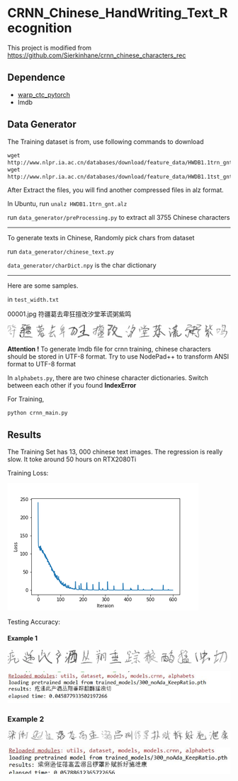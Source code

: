 
# CRNN_Chinese_HandWriting_Text_Recognition



This project is modified from https://github.com/Sierkinhane/crnn_chinese_characters_rec

## Dependence

- [warp_ctc_pytorch](https://github.com/SeanNaren/warp-ctc/tree/pytorch_bindings/pytorch_binding)
- lmdb



## Data Generator

The Training dataset is from, use following commands to download

```shell
wget http://www.nlpr.ia.ac.cn/databases/download/feature_data/HWDB1.1trn_gnt.zip
wget http://www.nlpr.ia.ac.cn/databases/download/feature_data/HWDB1.1tst_gnt.zip
```



After Extract the files, you will find another compressed files in alz format. 

In Ubuntu, run `unalz HWDB1.1trn_gnt.alz`

run `data_generator/preProcessing.py` to extract all 3755 Chinese characters

------

 To generate texts in Chinese, Randomly pick chars from dataset

run ``data_generator/chinese_text.py``

``data_generator/charDict.npy`` is the char dictionary

------

Here are some samples.

in ``test_width.txt`` 

00001.jpg 符疆葛去卑狂擅改汐堂苯谎粥紫鸣

![](https://github.com/NormXU/crnn_chinese_handwriting_text_rec/blob/master/to_lmdb/test_width/00001.jpg)

**Attention !** To generate lmdb file for crnn training, chinese characters should be stored in UTF-8 format. Try to use NodePad++ to transform ANSI format to UTF-8 format



In ``alphabets.py``, there are two chinese character dictionaries. Switch between each other if you found **IndexError**

For Training, 

```python
python crnn_main.py
```



## Results

The Training Set has 13, 000 chinese text images. The regression is really slow. It toke around 50 hours on RTX2080Ti

Training Loss:

![](https://github.com/NormXU/crnn_chinese_handwriting_text_rec/blob/master/test_images/loss.png)

Testing Accuracy:

#### Example 1

![](https://github.com/NormXU/crnn_chinese_handwriting_text_rec/blob/master/test_images/test1.jpg)

![](https://github.com/NormXU/crnn_chinese_handwriting_text_rec/blob/master/test_images/1.JPG)

### Example 2

![](https://github.com/NormXU/crnn_chinese_handwriting_text_rec/blob/master/test_images/test2.jpg)

![](https://github.com/NormXU/crnn_chinese_handwriting_text_rec/blob/master/test_images/2.JPG)

